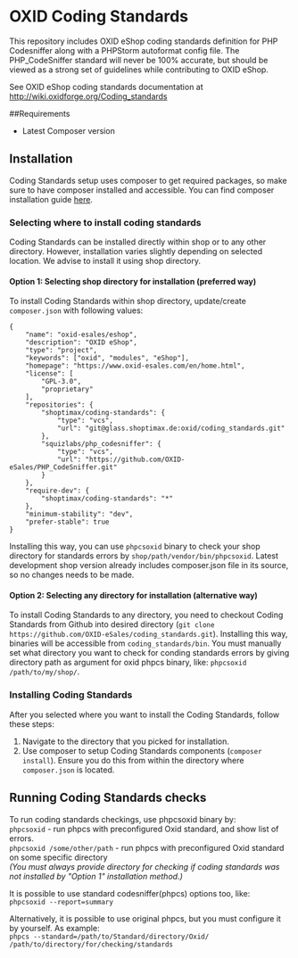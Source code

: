 OXID Coding Standards
=====================

This repository includes OXID eShop coding standards definition for PHP Codesniffer along with a PHPStorm autoformat config file. The PHP_CodeSniffer standard will never be 100% accurate, but should be viewed as a strong set of guidelines while contributing to OXID eShop.

See OXID eShop coding standards documentation at http://wiki.oxidforge.org/Coding_standards

##Requirements
* Latest Composer version

## Installation

Coding Standards setup uses composer to get required packages, so make sure to have composer installed and accessible. 
You can find composer installation guide [here](https://getcomposer.org/download/).

### Selecting where to install coding standards

Coding Standards can be installed directly within shop or to any other directory. 
However, installation varies slightly depending on selected location. We advise to install it using shop directory. 
#### Option 1: Selecting shop directory for installation (preferred way)

To install Coding Standards within shop directory, update/create `composer.json` with following values:
```
{
    "name": "oxid-esales/eshop",
    "description": "OXID eShop",
    "type": "project",
    "keywords": ["oxid", "modules", "eShop"],
    "homepage": "https://www.oxid-esales.com/en/home.html",
    "license": [
        "GPL-3.0",
        "proprietary"
    ],
    "repositories": {
        "shoptimax/coding-standards": {
            "type": "vcs",
            "url": "git@glass.shoptimax.de:oxid/coding_standards.git"
        },
        "squizlabs/php_codesniffer": {
            "type": "vcs",
            "url": "https://github.com/OXID-eSales/PHP_CodeSniffer.git"
        }
    },
    "require-dev": {
        "shoptimax/coding-standards": "*"
    },
    "minimum-stability": "dev",
    "prefer-stable": true
}
```
Installing this way, you can use `phpcsoxid` binary to check your shop directory for standards errors by `shop/path/vendor/bin/phpcsoxid`.
Latest development shop version already includes composer.json file in its source, so no changes needs to be made.

#### Option 2: Selecting any directory for installation (alternative way)

To install Coding Standards to any directory, you need to checkout Coding Standards from Github into desired directory (`git clone https://github.com/OXID-eSales/coding_standards.git`). Installing this way, binaries will be accessible from `coding_standards/bin`. You must manually set what directory you want to check for conding standards errors by giving directory path as argument for oxid phpcs binary, like: `phpcsoxid /path/to/my/shop/`.

### Installing Coding Standards

After you selected where you want to install the Coding Standards, follow these steps:

1. Navigate to the directory that you picked for installation.
1. Use composer to setup Coding Standards components (`composer install`). Ensure you do this from within the directory where `composer.json` is located. 


## Running Coding Standards checks

To run coding standards checkings, use phpcsoxid binary by:  
`phpcsoxid` - run phpcs with preconfigured Oxid standard, and show list of errors.  
`phpcsoxid /some/other/path` - run phpcs with preconfigured Oxid standard on some specific directory  
*(You must always provide directory for checking if coding standards was not installed by "Option 1" installation method.)*

It is possible to use standard codesniffer(phpcs) options too, like:  
`phpcsoxid --report=summary`

Alternatively, it is possible to use original phpcs, but you must configure it by yourself. As example:  
`phpcs --standard=/path/to/Standard/directory/Oxid/ /path/to/directory/for/checking/standards`

